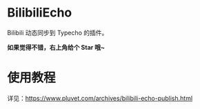 # BilibiliEcho
Bilibili 动态同步到 Typecho 的插件。

**如果觉得不错，右上角给个 Star 哦~**

# 使用教程

详见：https://www.pluvet.com/archives/bilibili-echo-publish.html
